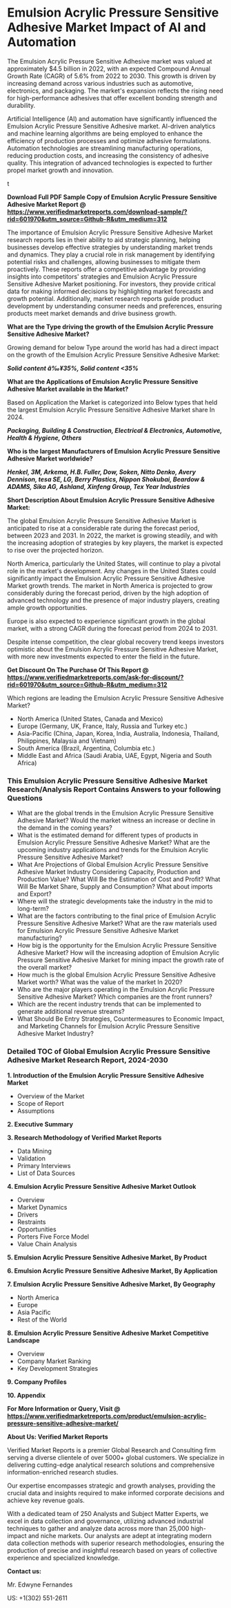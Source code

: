 <meta name="title" content="Global  Emulsion Acrylic Pressure Sensitive Adhesive Market Impact of AI and Automation"><meta name="description" content="  The Emulsion Acrylic Pressure Sensitive Adhesive market was valued at approximately $4.5 billion in 2022, with an expected Compound Annual Growth Rate (CAGR) of 5.6%"><meta name="title" content=" Emulsion Acrylic Pressure Sensitive Adhesive Market Size, Share, Scope, Trends, Growth, Opportunities, Analysis, Forecast"> <h1>Emulsion Acrylic Pressure Sensitive Adhesive Market Impact of AI and Automation</h1> <p>The Emulsion Acrylic Pressure Sensitive Adhesive market was valued at approximately $4.5 billion in 2022, with an expected Compound Annual Growth Rate (CAGR) of 5.6% from 2022 to 2030. This growth is driven by increasing demand across various industries such as automotive, electronics, and packaging. The market's expansion reflects the rising need for high-performance adhesives that offer excellent bonding strength and durability.</p> <p>Artificial Intelligence (AI) and automation have significantly influenced the Emulsion Acrylic Pressure Sensitive Adhesive market. AI-driven analytics and machine learning algorithms are being employed to enhance the efficiency of production processes and optimize adhesive formulations. Automation technologies are streamlining manufacturing operations, reducing production costs, and increasing the consistency of adhesive quality. This integration of advanced technologies is expected to further propel market growth and innovation.</p> t</p><p id="" class=""><strong>Download Full PDF Sample Copy of Emulsion Acrylic Pressure Sensitive Adhesive Market Report @ <a href="https://www.verifiedmarketreports.com/download-sample/?rid=601970&utm_source=Github-R&utm_medium=312" target="_blank">https://www.verifiedmarketreports.com/download-sample/?rid=601970&utm_source=Github-R&utm_medium=312</a></strong></p><p>The importance of&nbsp;Emulsion Acrylic Pressure Sensitive Adhesive Market research reports lies in their ability to aid strategic planning, helping businesses develop effective strategies by understanding market trends and dynamics. They play a crucial role in risk management by identifying potential risks and challenges, allowing businesses to mitigate them proactively. These reports offer a competitive advantage by providing insights into competitors' strategies and Emulsion Acrylic Pressure Sensitive Adhesive Market positioning. For investors, they provide critical data for making informed decisions by highlighting market forecasts and growth potential. Additionally, market research reports guide product development by understanding consumer needs and preferences, ensuring products meet market demands and drive business growth.</p><p><strong>What are the&nbsp;Type driving the growth of the Emulsion Acrylic Pressure Sensitive Adhesive Market?</strong></p><p id="" class="">Growing demand for below Type around the world has had a direct impact on the growth of the Emulsion Acrylic Pressure Sensitive Adhesive Market:</p><em><strong>Solid content â‰¥35%, Solid content <35%</strong></em></p><strong>What are the&nbsp;Applications&nbsp;of Emulsion Acrylic Pressure Sensitive Adhesive Market available in the Market?</strong></p><p id="" class="">Based on Application the Market is categorized into Below types that held the largest Emulsion Acrylic Pressure Sensitive Adhesive Market share In 2024.</p><em><strong>Packaging, Building & Construction, Electrical & Electronics, Automotive, Health & Hygiene, Others</strong></em></p><strong>Who is the largest Manufacturers of Emulsion Acrylic Pressure Sensitive Adhesive Market worldwide?</strong></p><p><em><strong>Henkel, 3M, Arkema, H.B. Fuller, Dow, Soken, Nitto Denko, Avery Dennison, tesa SE, LG, Berry Plastics, Nippon Shokubai, Beardow & ADAMS, Sika AG, Ashland, Xinfeng Group, Tex Year Industries</strong></em></p><p id="" class=""><strong>Short Description About Emulsion Acrylic Pressure Sensitive Adhesive Market:</strong></p><p>The global Emulsion Acrylic Pressure Sensitive Adhesive Market is anticipated to rise at a considerable rate during the forecast period, between 2023 and 2031. In 2022, the market is growing steadily, and with the increasing adoption of strategies by key players, the market is expected to rise over the projected horizon.</p><p>North America, particularly the United States, will continue to play a pivotal role in the market's development. Any changes in the United States could significantly impact the Emulsion Acrylic Pressure Sensitive Adhesive Market growth trends. The market in North America is projected to grow considerably during the forecast period, driven by the high adoption of advanced technology and the presence of major industry players, creating ample growth opportunities.</p><p>Europe is also expected to experience significant growth in the global market, with a strong CAGR during the forecast period from 2024 to 2031.</p><p>Despite intense competition, the clear global recovery trend keeps investors optimistic about the Emulsion Acrylic Pressure Sensitive Adhesive Market, with more new investments expected to enter the field in the future.</p><p id="" class=""><strong>Get Discount On The Purchase Of This Report @ <a href="https://www.verifiedmarketreports.com/ask-for-discount/?rid=601970&utm_source=Github-R&utm_medium=312" target="_blank">https://www.verifiedmarketreports.com/ask-for-discount/?rid=601970&utm_source=Github-R&utm_medium=312</a></strong></p>Which regions are leading the Emulsion Acrylic Pressure Sensitive Adhesive Market?</p><ul><li>North America (United States, Canada and Mexico)</li><li>Europe (Germany, UK, France, Italy, Russia and Turkey etc.)</li><li>Asia-Pacific (China, Japan, Korea, India, Australia, Indonesia, Thailand, Philippines, Malaysia and Vietnam)</li><li>South America (Brazil, Argentina, Columbia etc.)</li><li>Middle East and Africa (Saudi Arabia, UAE, Egypt, Nigeria and South Africa)</li></ul><h3 id="" class="">This Emulsion Acrylic Pressure Sensitive Adhesive Market Research/Analysis Report Contains Answers to your following Questions</h3><ul><li>What are the global trends in the Emulsion Acrylic Pressure Sensitive Adhesive Market? Would the market witness an increase or decline in the demand in the coming years?</li><li>What is the estimated demand for different types of products in Emulsion Acrylic Pressure Sensitive Adhesive Market? What are the upcoming industry applications and trends for the Emulsion Acrylic Pressure Sensitive Adhesive Market?</li><li>What Are Projections of Global Emulsion Acrylic Pressure Sensitive Adhesive Market Industry Considering Capacity, Production and Production Value? What Will Be the Estimation of Cost and Profit? What Will Be Market Share, Supply and Consumption? What about imports and Export?</li><li>Where will the strategic developments take the industry in the mid to long-term?</li><li>What are the factors contributing to the final price of Emulsion Acrylic Pressure Sensitive Adhesive Market? What are the raw materials used for Emulsion Acrylic Pressure Sensitive Adhesive Market manufacturing?</li><li>How big is the opportunity for the Emulsion Acrylic Pressure Sensitive Adhesive Market? How will the increasing adoption of Emulsion Acrylic Pressure Sensitive Adhesive Market for mining impact the growth rate of the overall market?</li><li>How much is the global Emulsion Acrylic Pressure Sensitive Adhesive Market worth? What was the value of the market In 2020?</li><li>Who are the major players operating in the Emulsion Acrylic Pressure Sensitive Adhesive Market? Which companies are the front runners?</li><li>Which are the recent industry trends that can be implemented to generate additional revenue streams?</li><li>What Should Be Entry Strategies, Countermeasures to Economic Impact, and Marketing Channels for Emulsion Acrylic Pressure Sensitive Adhesive Market Industry?</li></ul><h3 id="" class="">Detailed TOC of Global Emulsion Acrylic Pressure Sensitive Adhesive Market Research Report, 2024-2030</h3><p id="" class=""><strong>1. Introduction of the Emulsion Acrylic Pressure Sensitive Adhesive Market</strong></p><ul><li>Overview of the Market</li><li>Scope of Report</li><li>Assumptions</li></ul><p id="" class=""><strong>2. Executive Summary</strong></p><p id="" class=""><strong>3. Research Methodology of Verified Market Reports</strong></p><ul><li>Data Mining</li><li>Validation</li><li>Primary Interviews</li><li>List of Data Sources</li></ul><p id="" class=""><strong>4. Emulsion Acrylic Pressure Sensitive Adhesive Market Outlook</strong></p><ul><li>Overview</li><li>Market Dynamics</li><li>Drivers</li><li>Restraints</li><li>Opportunities</li><li>Porters Five Force Model</li><li>Value Chain Analysis</li></ul><p id="" class=""><strong>5. Emulsion Acrylic Pressure Sensitive Adhesive Market, By Product</strong></p><p id="" class=""><strong>6. Emulsion Acrylic Pressure Sensitive Adhesive Market, By Application</strong></p><p id="" class=""><strong>7. Emulsion Acrylic Pressure Sensitive Adhesive Market, By Geography</strong></p><ul><li>North America</li><li>Europe</li><li>Asia Pacific</li><li>Rest of the World</li></ul><p id="" class=""><strong>8. Emulsion Acrylic Pressure Sensitive Adhesive Market Competitive Landscape</strong></p><ul><li>Overview</li><li>Company Market Ranking</li><li>Key Development Strategies</li></ul><p id="" class=""><strong>9. Company Profiles</strong></p><p id="" class=""><strong>10. Appendix</strong></p><p id="" class=""><strong>For More Information or Query, Visit @ <a href="https://www.verifiedmarketreports.com/product/emulsion-acrylic-pressure-sensitive-adhesive-market/" target="_blank">https://www.verifiedmarketreports.com/product/emulsion-acrylic-pressure-sensitive-adhesive-market/</a></strong></p><p id="" class=""><strong>About Us: Verified Market Reports</strong></p><p id="" class="">Verified Market Reports is a premier Global Research and Consulting firm serving a diverse clientele of over 5000+ global customers. We specialize in delivering cutting-edge analytical research solutions and comprehensive information-enriched research studies.</p><p id="" class="">Our expertise encompasses strategic and growth analyses, providing the crucial data and insights required to make informed corporate decisions and achieve key revenue goals.</p><p id="" class="">With a dedicated team of 250 Analysts and Subject Matter Experts, we excel in data collection and governance, utilizing advanced industrial techniques to gather and analyze data across more than 25,000 high-impact and niche markets. Our analysts are adept at integrating modern data collection methods with superior research methodologies, ensuring the production of precise and insightful research based on years of collective experience and specialized knowledge.</p><p id="" class=""><strong>Contact us:</strong></p><p id="" class="">Mr. Edwyne Fernandes</p><p id="" class="">US: +1(302) 551-2611</p>